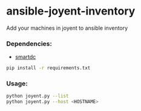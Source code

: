 ansible-joyent-inventory
========================

Add your machines in joyent to ansible inventory

### Dependencies: 

* [smartdc](https://pypi.python.org/pypi/smartdc)

```sh
pip install -r requirements.txt
```

### Usage:

```sh
python joyent.py --list
python joyent.py --host <HOSTNAME>
```

